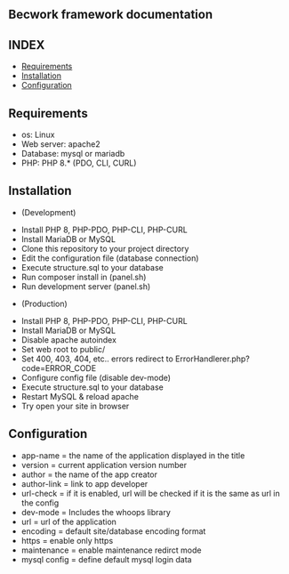 ## Becwork framework documentation

## INDEX
- <a href="#requirements">Requirements</a>
- <a href="#installation">Installation</a>
- <a href="#configuration">Configuration</a>

## <h2 id="requirements">Requirements</h2>
- os: Linux
- Web server: apache2
- Database: mysql or mariadb
- PHP: PHP 8.* (PDO, CLI, CURL)

## <h2 id="installation">Installation</h2>
* (Development)
- Install PHP 8, PHP-PDO, PHP-CLI, PHP-CURL
- Install MariaDB or MySQL
- Clone this repository to your project directory
- Edit the configuration file (database connection)
- Execute structure.sql to your database
- Run composer install in (panel.sh)
- Run development server (panel.sh)

* (Production)
- Install PHP 8, PHP-PDO, PHP-CLI, PHP-CURL
- Install MariaDB or MySQL
- Disable apache autoindex
- Set web root to public/
- Set 400, 403, 404, etc.. errors redirect to ErrorHandlerer.php?code=ERROR_CODE
- Configure config file (disable dev-mode)
- Execute structure.sql to your database
- Restart MySQL & reload apache
- Try open your site in browser

## <h2 id="Configuration">Configuration</h2>
- app-name = the name of the application displayed in the title
- version = current application version number
- author = the name of the app creator
- author-link = link to app developer
- url-check = if it is enabled, url will be checked if it is the same as url in the config
- dev-mode = Includes the whoops library
- url = url of the application 
- encoding = default site/database encoding format
- https = enable only https
- maintenance = enable maintenance redirct mode
- mysql config = define default mysql login data